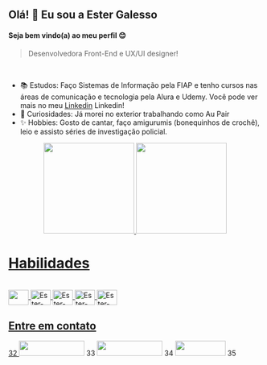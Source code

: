 ## Olá! 👋 Eu sou a Ester Galesso
#### Seja bem vindo(a) ao meu perfil 😊

<blockquote>
Desenvolvedora Front-End e UX/UI designer! 
</blockquote>
<br>

- 📚 Estudos: Faço Sistemas de Informação pela FIAP e tenho cursos nas áreas de comunicação e tecnologia pela Alura e Udemy. Você pode ver mais no meu [Linkedin](https://www.linkedin.com/in/estergalesso/details/certifications) <a herf="https://www.linkedin.com/in/estergalesso/details/certifications">Linkedin</a>!
- 👀 Curiosidades: Já morei no exterior trabalhando como Au Pair
- ✨ Hobbies: Gosto de cantar, faço amigurumis (bonequinhos de crochê), leio e assisto séries de investigação policial.
<!--

- 🔭 I’m currently working on ...
- 🌱 I’m currently learning ...
- 👯 I’m looking to collaborate on ...
- 🤔 I’m looking for help with ...
- 💬 Ask me about ...
- 📫 How to reach me: ...
- 😄 Pronouns: ...
- ⚡ Fun fact: ...
-->
<div align="center">
  <a href="https://github.com/Galessoester">
  <img height="180em" src="https://github-readme-stats.vercel.app/api?username=Galessoester&show_icons=true&theme=dark&include_all_commits=true&count_private=true"/>
  <img height="180em" src="https://github-readme-stats.vercel.app/api/top-langs/?username=Galessoester&layout=compact&langs_count=7&theme=dark"/>
</div> 

# Habilidades
<div style="display: inline_block"><br>
  <img align="center" alt"Ester-HTML" height="30" width="40" src="https://cdn.jsdelivr.net/gh/devicons/devicon/icons/html5/html5-original.svg"/>
  <img align="center" alt="Ester-CSS" height="30" width="40" src="https://cdn.jsdelivr.net/gh/devicons/devicon/icons/css3/css3-original.svg"/>
  <img align="center" alt="Ester-Flutter" height="30" width="40" src="https://cdn.jsdelivr.net/gh/devicons/devicon/icons/flutter/flutter-original.svg"/>
  <img align="center" alt="Ester-VSCode" height="30" width="40" src="https://cdn.jsdelivr.net/gh/devicons/devicon/icons/vscode/vscode-original.svg"/>
  <img align="center" alt="Ester-Git" height="30" width="40" src="https://cdn.jsdelivr.net/gh/devicons/devicon/icons/git/git-original.svg"/>
</div>
  
  ## Entre em contato
<div>
32
  <a href="https://api.whatsapp.com/send?phone=5511995352804" target="_blank"><img height="30" width="130" src="https://img.shields.io/badge/WhatsApp-25D366?style=for-the-badge&logo=whatsapp&logoColor=white" target="_blank"></a>
33
  <a href="https://www.linkedin.com/in/galessoester/" target="_blank"><img height="30" width="130" src="https://img.shields.io/badge/LinkedIn-0077B5?style=for-the-badge&logo=linkedin&logoColor=white" target="_blank"></a>
34
  <a href="mailto:galessoester@gmail.com"><img height="30" width="100" src="https://img.shields.io/badge/Gmail-D14836?style=for-the-badge&logo=gmail&logoColor=white"></a>
35
</div>
